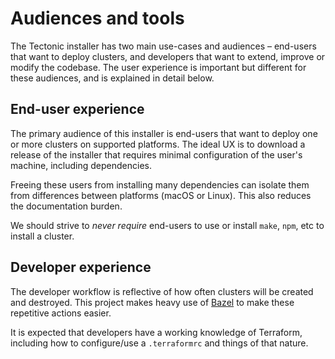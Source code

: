 # Audiences and tools

The Tectonic installer has two main use-cases and audiences – end-users that want to deploy clusters, and developers that want to extend, improve or modify the codebase. The user experience is important but different for these audiences, and is explained in detail below.

## End-user experience

The primary audience of this installer is end-users that want to deploy one or more clusters on supported platforms. The ideal UX is to download a release of the installer that requires minimal configuration of the user's machine, including dependencies.

Freeing these users from installing many dependencies can isolate them from differences between platforms (macOS or Linux). This also reduces the documentation burden.

We should strive to _never require_ end-users to use or install `make`, `npm`, etc to install a cluster.

## Developer experience

The developer workflow is reflective of how often clusters will be created and destroyed. This project makes heavy use of [Bazel][] to make these repetitive actions easier.

It is expected that developers have a working knowledge of Terraform, including how to configure/use a `.terraformrc` and things of that nature.

[Bazel]: https://bazel.build/
